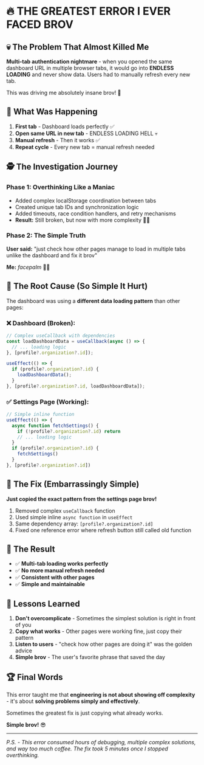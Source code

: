 # 🔥 THE GREATEST ERROR I EVER FACED BROV

## 💀 The Problem That Almost Killed Me

**Multi-tab authentication nightmare** - when you opened the same dashboard URL in multiple browser tabs, it would go into **ENDLESS LOADING** and never show data. Users had to manually refresh every new tab. 

This was driving me absolutely insane brov! 😤

## 🤯 What Was Happening

1. **First tab** - Dashboard loads perfectly ✅
2. **Open same URL in new tab** - ENDLESS LOADING HELL 💀
3. **Manual refresh** - Then it works ✅
4. **Repeat cycle** - Every new tab = manual refresh needed

## 🕵️ The Investigation Journey

### Phase 1: Overthinking Like a Maniac
- Added complex localStorage coordination between tabs
- Created unique tab IDs and synchronization logic
- Added timeouts, race condition handlers, and retry mechanisms
- **Result:** Still broken, but now with more complexity 🤦‍♂️

### Phase 2: The Simple Truth
**User said:** "just check how other pages manage to load in multiple tabs unlike the dashboard and fix it brov"

**Me:** *facepalm* 🤦‍♂️

## 🎯 The Root Cause (So Simple It Hurt)

The dashboard was using a **different data loading pattern** than other pages:

### ❌ Dashboard (Broken):
```javascript
// Complex useCallback with dependencies
const loadDashboardData = useCallback(async () => {
  // ... loading logic
}, [profile?.organization?.id]);

useEffect(() => {
  if (profile?.organization?.id) {
    loadDashboardData();
  }
}, [profile?.organization?.id, loadDashboardData]);
```

### ✅ Settings Page (Working):
```javascript
// Simple inline function
useEffect(() => {
  async function fetchSettings() {
    if (!profile?.organization?.id) return
    // ... loading logic
  }
  if (profile?.organization?.id) {
    fetchSettings()
  }
}, [profile?.organization?.id])
```

## 🔧 The Fix (Embarrassingly Simple)

**Just copied the exact pattern from the settings page brov!**

1. Removed complex `useCallback` function
2. Used simple inline `async function` in `useEffect`
3. Same dependency array: `[profile?.organization?.id]`
4. Fixed one reference error where refresh button still called old function

## 🎉 The Result

- ✅ **Multi-tab loading works perfectly**
- ✅ **No more manual refresh needed**
- ✅ **Consistent with other pages**
- ✅ **Simple and maintainable**

## 🧠 Lessons Learned

1. **Don't overcomplicate** - Sometimes the simplest solution is right in front of you
2. **Copy what works** - Other pages were working fine, just copy their pattern
3. **Listen to users** - "check how other pages are doing it" was the golden advice
4. **Simple brov** - The user's favorite phrase that saved the day

## 🏆 Final Words

This error taught me that **engineering is not about showing off complexity** - it's about **solving problems simply and effectively**.

Sometimes the greatest fix is just copying what already works.

**Simple brov!** 😎

---

*P.S. - This error consumed hours of debugging, multiple complex solutions, and way too much coffee. The fix took 5 minutes once I stopped overthinking.*
